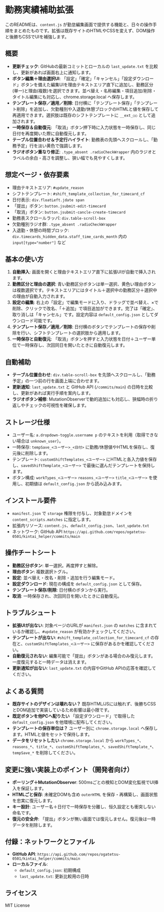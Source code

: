 # 勤務実績補助拡張

このREADMEは、`content.js` が勤怠編集画面で提供する機能と、日々の操作手順をまとめたものです。拡張は既存サイトのHTMLやCSSを変えず、DOM操作と後勝ちCSSでUIを補強します。

## 概要
- **更新チェック**: GitHubの最新コミットとローカルの `last_update.txt` を比較し、更新があれば画面右上に通知します。
- **ボタン編集＋理由選択UI**: 「設定」「確定」「キャンセル」「設定ダウンロード」ボタンを備えた編集UIを理由テキストエリア直下に追加し、勤務区分(単一)と理由(複数)を選択できます。並べ替え・名称編集・項目追加/削除・タイトル編集にも対応し、chrome.storage.local へ保存します。
- **テンプレート保存／適用／削除**: 日付横に「テンプレート保存」「テンプレート削除」を追加し、欠勤種別や入退勤/休憩ブロックのHTMLと値を保存して再適用できます。選択肢は既存のシフトテンプレートに `__ext_○○` として追加されます。
- **一時保存＆自動復元**: 「取消」ボタン押下時に入力状態を一時保存し、同じ日付を再度開いた際に自動復元します。
- **テーブル位置合わせ＆予定行ハイライト**: 勤務表の先頭へスクロールし、「勤務予定」行を淡い黄色で強調します。
- **ラジオボタン重なり修正**: `.type_absent .radioCheckWrapper` 内のラジオとラベルの余白・高さを調整し、狭い幅でも見やすくします。

## 想定ページ・依存要素
- 理由テキストエリア: `#update_reason`
- シフトテンプレート: `#shift_template_collection_for_timecard_cf`
- 日付表示: `div.floatLeft.jdate span`
- 「提出」ボタン: `button.jsubmit-edit-timecard`
- 「取消」ボタン: `button.jsubmit-cancle-create-timecard`
- 勤務表スクロールラッパ: `div.table-scroll-box`
- 欠勤種別ラジオ群: `.type_absent .radioCheckWrapper`
- 入退勤・休憩の時間ブロック: `div.timecards_hidden_data.staff_time_cards_month` 内の `input[type="number"]` など

## 基本の使い方
1. **自動挿入**: 画面を開くと理由テキストエリア直下に拡張UIが自動で挿入されます。
2. **勤務区分と理由の選択**: 青い勤務区分ボタンは単一選択、黄色い理由ボタンは複数選択です。テキストエリアにはタイトル＋選択中の勤務区分＋選択中の理由が自動入力されます。
3. **設定の編集**: 右上の「設定」で編集モードに入り、ドラッグで並べ替え、×で削除、クリックで改名、「＋追加」で項目追加ができます。完了は「確定」、取り消しは「キャンセル」です。設定内容は `default_config.json` としてダウンロード可能です。
4. **テンプレート保存／適用／削除**: 日付横のボタンでテンプレートの保存や削除を行い、シフトテンプレートの選択肢から適用します。
5. **一時保存と自動復元**: 「取消」ボタンを押すと入力状態を日付＋ユーザー単位で一時保存し、次回同日を開いたときに自動復元します。

## 自動補助
- **テーブル位置合わせ**: `div.table-scroll-box` を先頭へスクロールし、「勤務予定」の一つ前の行を画面上端に合わせます。
- **更新通知**: `last_update.txt` と GitHub API (`/commits/main`) の日時を比較し、更新があれば実行手順を案内します。
- **ラジオボタン補修**: MutationObserverで動的追加にも対応し、狭幅時の折り返しやチェックの可視性を確保します。

## ストレージ仕様
- ユーザー名: `a.dropdown-toggle.username p` のテキストを利用（取得できない場合は `unknown_user`）。
- 一時保存: `tempSave_<ユーザー>_<日付>` に勤務/休憩値やHTMLを保存し、復元後に削除します。
- テンプレート: `customShiftTemplates_<ユーザー>` にHTMLと各入力値を保存し、`savedShiftTemplate_<ユーザー>` で最後に選んだテンプレートを保持します。
- ボタン構成: `workTypes_<ユーザー>` `reasons_<ユーザー>` `title_<ユーザー>` を使用し、初期値は `default_config.json` から読み込みます。

## インストール要件
- `manifest.json` で `storage` 権限を付与し、対象勤怠ドメインを `content_scripts.matches` に指定します。
- 拡張内リソース: `content.js`、`default_config.json`、`last_update.txt`
- ネットワーク: GitHub API `https://api.github.com/repos/ogatetsu-0501/kintai_helper/commits/main`

## 操作チートシート
- **勤務区分ボタン**: 単一選択。再度押すと解除。
- **理由ボタン**: 複数選択トグル。
- **設定**: 並べ替え・改名・削除・追加を行う編集モード。
- **設定ダウンロード**: 現在の構成を `default_config.json` として保存。
- **テンプレート保存/削除**: 日付横のボタンから実行。
- **取消**: 一時保存され、次回同日を開いたときに自動復元。

## トラブルシュート
- **拡張UIが出ない**: 対象ページのURLが `manifest.json` の `matches` に含まれているか確認し、`#update_reason` が有効かチェックしてください。
- **テンプレートが出ない**: `#shift_template_collection_for_timecard_cf` の存在と、`customShiftTemplates_<ユーザー>` に保存があるかを確認してください。
- **自動復元されない**: 編集可能で「提出」ボタンがある場合のみ復元します。一度復元すると一時データは消えます。
- **更新通知が出ない**: `last_update.txt` の内容やGitHub APIの応答を確認してください。

## よくある質問
- **既存サイトのデザインは壊れない？**
  既存HTML/JSには触れず、後勝ちCSSとDOM追加で実装しているため影響は最小限です。
- **既定ボタンを他PCへ配りたい**
  「設定ダウンロード」で取得した `default_config.json` を他環境に配布してください。
- **テンプレートの保存単位は？**
  ユーザー別に `chrome.storage.local` へ保存します。HTMLと値をセットで保持します。
- **データをリセットしたい**
  `chrome.storage.local` から `workTypes_*`、`reasons_*`、`title_*`、`customShiftTemplates_*`、`savedShiftTemplate_*`、`tempSave_*` を削除してください。

## 変更に強い実装上のポイント（開発者向け）
- **ポーリング＋MutationObserver**: 500msごとの検知とDOM変化監視でUI挿入を保証します。
- **HTMLごと保存**: 未確定DOMも含め `outerHTML` を保存・再構築し、画面状態を忠実に復元します。
- **キー設計**: ユーザー名＋日付で一時保存を分離し、恒久設定とも衝突しない命名です。
- **復元の安全弁**: 「提出」ボタンが無い画面では復元しません。復元後は一時データを削除します。

## 付録：ネットワークとファイル
- **GitHub API**: `https://api.github.com/repos/ogatetsu-0501/kintai_helper/commits/main`
- **ローカルファイル**:
  - `default_config.json`: 初期構成
  - `last_update.txt`: 更新比較用の日時

## ライセンス
MIT License

